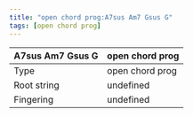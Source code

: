 ```yaml
---
title: "open chord prog:A7sus Am7 Gsus G"
tags: [open chord prog]
---
```


|A7sus Am7 Gsus G|open chord prog|
|---|---|
|Type|open chord prog|
|Root string|undefined|
|Fingering|undefined|

